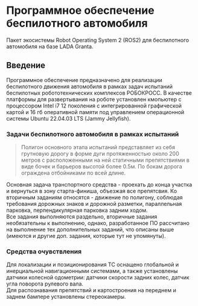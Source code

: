 # Программное обеспечение беспилотного автомобиля
Пакет экосистемы Robot Operating System 2 (ROS2) для беспилотного автомобиля на базе LADA Granta.
## Введение
Программное обеспечение предназначено для реализации беспилотного движения автомобиля в рамках задач испытаний 
беспилотных робототехнических комплексов РОБОКРОСС. В качестве платформы для развертывания на роботе установлен 
кмопьютер с процессором Intel i7 12 поколения с интегрированной графической картой и 16 гб оперативной памяти под 
управлением операционной системы Ubuntu 22.04.03 LTS (Jammy Jellyfish).
### Задачи беспилотного автомобиля в рамках испытаний
>Полигон основного этапа испытаний представляет из себя грутновую дорогу в форме дуги протяженностью около 200 метров
>с расположенными на ней статичными препятствиями в виде бочек и барьеров высотой более 0.5м. По бокам дорога ограждена 
>отбойниками по всей длине.

Основная задача транспортного средства - проехать до конца участка и вернуться в зону старта-финиша, объезжая все 
препятсвия. Ко вторичным заданиям относятся - движение по полигону, соблюдая требования дорожных знаков и дорожной разметки, 
параллельная парковка, перпендикулярная парковка задним ходом.  
Все задания выполняются раздельно, вторичные задания необязательны к выполнению, однако, разработанное ПО рассчитано на
выполнение тех дополнительных заданий, что описаны выше (имеются и другие доп. задания, которые тут не упомянуты).

### Средства очувствления
Для локализации и позиционирования ТС оснащено глобальной и инерциальной навигационными системами, а также установлены 
датчики колесной одометрии: датчики скорости задних колес, датчик угла поворота рулевого вала.  
Для распознавания препятствий и картостроения на переднем и заднем бампере установлены стереокамеры.

### 
